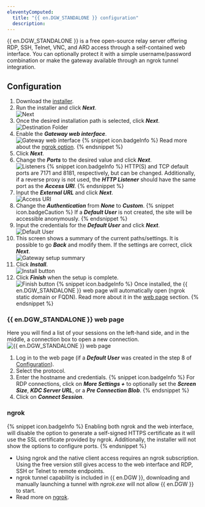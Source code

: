```yaml
---
eleventyComputed:
  title: "{{ en.DGW_STANDALONE }} configuration"
  description: 
---
```

{{ en.DGW_STANDALONE }} is a free open-source relay server offering RDP, SSH, Telnet, VNC, and ARD access through a self-contained web interface. You can optionally protect it with a simple username/password combination or make the gateway available through an ngrok tunnel integration.

## Configuration
1. Download the [installer](https://devolutions.net/gateway/).
1. Run the installer and click ***Next***.  
![Next](https://cdnweb.devolutions.net/docs/HUBB0010_2024_1.png)
1. Once the desired installation path is selected, click ***Next***.  
![Destination Folder](https://cdnweb.devolutions.net/docs/HUBB0011_2024_1.png)
1. Enable the ***Gateway web interface***.  
![Gateway web interface](https://cdnweb.devolutions.net/docs/DGW0007_2024_1.png)
   {% snippet icon.badgeInfo %}
   Read more about the [ngrok option](#ngrok).
   {% endsnippet %}
1. Click ***Next***.
1. Change the ***Ports*** to the desired value and click ***Next***.  
![Listeners](https://cdnweb.devolutions.net/docs/HUBB0013_2024_1.png)
   {% snippet icon.badgeInfo %}
   HTTP(S) and TCP default ports are 7171 and 8181, respectively, but can be changed. Additionally, if a reverse proxy is not used, the ***HTTP Listener*** should have the same port as the ***Access URI***.
   {% endsnippet %}
1. Input the ***External URL*** and click ***Next***.  
![Access URI](https://cdnweb.devolutions.net/docs/HUBB0014_2024_1.png)
1. Change the ***Authentication*** from ***None*** to ***Custom***.
   {% snippet icon.badgeCaution %}
   If a ***Default User*** is not created, the site will be accessible anonymously.
   {% endsnippet %}
1. Input the credentials for the ***Default User*** and click ***Next***.  
![Default User](https://cdnweb.devolutions.net/docs/DGW0008_2024_1.png)
1. This screen shows a summary of the current paths/settings. It is possible to go ***Back*** and modify them. If the settings are correct, click ***Next***.  
![Gateway setup summary](https://cdnweb.devolutions.net/docs/HUBB0017_2024_1.png)
1. Click ***Install***.  
![Install button](https://cdnweb.devolutions.net/docs/HUBB0018_2024_1.png)
1. Click ***Finish*** when the setup is complete.  
![Finish button](https://cdnweb.devolutions.net/docs/HUBB0019_2024_1.png)
   {% snippet icon.badgeInfo %}
   Once installed, the {{ en.DGW_STANDALONE }} web page will automatically open (ngrok static domain or FQDN). Read more about it in the [web page](#devolutions-gateway-standalone-web-page) section.
   {% endsnippet %}

### {{ en.DGW_STANDALONE }} web page
Here you will find a list of your sessions on the left-hand side, and in the middle, a connection box to open a new connection.  
![{{ en.DGW_STANDALONE }} web page](https://cdnweb.devolutions.net/docs/DGW0009_2024_1.png)
1. Log in to the web page (if a ***Default User*** was created in the step 8 of [Configuration](#configuration)).
1. Select the protocol.
1. Enter the hostname and credentials.
   {% snippet icon.badgeInfo %}
   For RDP connections, click on ***More Settings +*** to optionally set the ***Screen Size***, ***KDC Server URL***, or a ***Pre Connection Blob***.
   {% endsnippet %}
1. Click on ***Connect Session***.

### ngrok
{% snippet icon.badgeInfo %}
Enabling both ngrok and the web interface, will disable the option to generate a self-signed HTTPS certificate as it will use the SSL certificate provided by ngrok. Additionally, the installer will not show the options to configure ports.
{% endsnippet %}

  * Using ngrok and the native client access requires an ngrok subscription. Using the free version still gives access to the web interface and RDP, SSH or Telnet to remote endpoints.
  * ngrok tunnel capability is included in {{ en.DGW }}, downloading and manually launching a tunnel with *ngrok.exe* will not allow {{ en.DGW }} to start.
  * Read more on [ngrok](https://ngrok.com/docs/).
